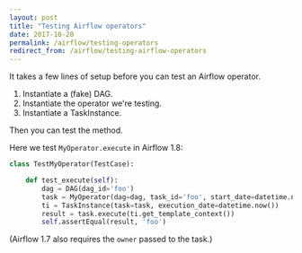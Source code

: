 ```yaml
---
layout: post
title: "Testing Airflow operators"
date: 2017-10-20
permalink: /airflow/testing-operators
redirect_from: /airflow/testing-airflow-operators
---
```

It takes a few lines of setup before you can test an Airflow operator.

1. Instantiate a (fake) DAG.
2. Instantiate the operator we're testing.
3. Instantiate a TaskInstance.

Then you can test the method.

Here we test `MyOperator.execute` in Airflow 1.8:

```python
class TestMyOperator(TestCase):

    def test_execute(self):
        dag = DAG(dag_id='foo')
        task = MyOperator(dag=dag, task_id='foo', start_date=datetime.now())
        ti = TaskInstance(task=task, execution_date=datetime.now())
        result = task.execute(ti.get_template_context())
        self.assertEqual(result, 'foo')
```

(Airflow 1.7 also requires the `owner` passed to the task.)
